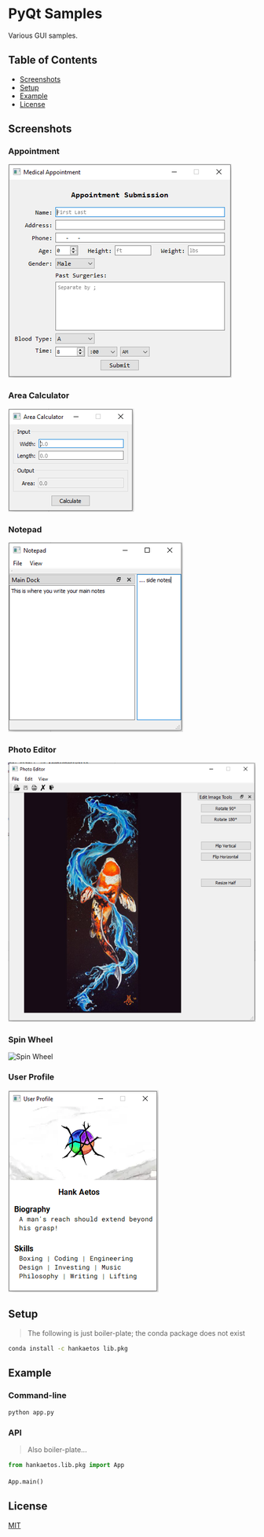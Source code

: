 # PyQt Samples
Various GUI samples.

## Table of Contents
- [Screenshots](#screenshots)
- [Setup](#setup)
- [Example](#example)
- [License](#license)

## Screenshots
### Appointment
![Appointment](screenshots/appointment.PNG)
### Area Calculator
![Area Calculator](screenshots/area_calculator.PNG)
### Notepad
![Notepad](screenshots/notepad.PNG)
### Photo Editor
![Photo Editor](screenshots/photo_editor.PNG)
### Spin Wheel
![Spin Wheel](screenshots/sphinwheel.gif)
### User Profile
![User Profile](screenshots/user_profile.PNG)

## Setup
> The following is just boiler-plate; the conda package does not exist
```bash
conda install -c hankaetos lib.pkg
```

## Example
### Command-line
```bash
python app.py
```
### API
> Also boiler-plate...
```python
from hankaetos.lib.pkg import App

App.main()
```

## License
[MIT](LICENSE)
